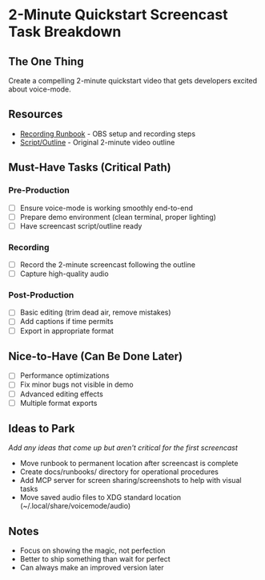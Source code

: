 # 2-Minute Quickstart Screencast Task Breakdown

## The One Thing
Create a compelling 2-minute quickstart video that gets developers excited about voice-mode.

## Resources
- [Recording Runbook](./runbook.md) - OBS setup and recording steps
- [Script/Outline](../screencasts/00-quickstart-2min.md) - Original 2-minute video outline

## Must-Have Tasks (Critical Path)

### Pre-Production
- [ ] Ensure voice-mode is working smoothly end-to-end
- [ ] Prepare demo environment (clean terminal, proper lighting)
- [ ] Have screencast script/outline ready

### Recording
- [ ] Record the 2-minute screencast following the outline
- [ ] Capture high-quality audio

### Post-Production
- [ ] Basic editing (trim dead air, remove mistakes)
- [ ] Add captions if time permits
- [ ] Export in appropriate format

## Nice-to-Have (Can Be Done Later)
- [ ] Performance optimizations
- [ ] Fix minor bugs not visible in demo
- [ ] Advanced editing effects
- [ ] Multiple format exports

## Ideas to Park
_Add any ideas that come up but aren't critical for the first screencast_
- Move runbook to permanent location after screencast is complete
- Create docs/runbooks/ directory for operational procedures
- Add MCP server for screen sharing/screenshots to help with visual tasks
- Move saved audio files to XDG standard location (~/.local/share/voicemode/audio)

## Notes
- Focus on showing the magic, not perfection
- Better to ship something than wait for perfect
- Can always make an improved version later
